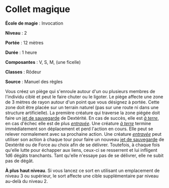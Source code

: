 # Collet magique

**École de magie** : Invocation

**Niveau** : 2

**Portée** : 12 mètres

**Durée** : 1 heure

**Composantes** : V, S, M, (une ficelle)

**Classes** : Rôdeur

**Source** : Manuel des règles

Vous créez un piège qui s'enroule autour d'un ou plusieurs membres de l'individu ciblé et peut le faire chuter ou le ligoter. Le piège affecte une zone de 3 mètres de rayon autour d'un point que vous désignez à portée. Cette zone doit être placée sur un terrain naturel (pas sur une route ni dans une structure artificielle). La première créature qui traverse la zone piégée doit faire un [jet de sauvegarde](/utiliser-les-caracteristiques/#jets-de-sauvegarde) de Dextérité. En cas de succès, elle est [_à terre_](/gerer-la-sante-du-personnage/#a-terre), en cas d'échec elle est de plus [_entravée_](/gerer-la-sante-du-personnage/#entrave). Une créature [_à terre_](/gerer-la-sante-du-personnage/#a-terre) termine immédiatement son déplacement et perd l'action en cours. Elle peut se relever normalement avec sa prochaine action. Une créature [_entravée_](/gerer-la-sante-du-personnage/#entrave) peut utiliser son action à chaque tour pour faire un nouveau [jet de sauvegarde](/utiliser-les-caracteristiques/#jets-de-sauvegarde) de Dextérité ou de Force au choix afin de se délivrer. Toutefois, à chaque fois qu'elle lutte pour échapper aux liens, ceux-ci se resserrent et lui infligent 1d6 dégâts tranchants. Tant qu'elle n'essaye pas de se délivrer, elle ne subit pas de dégât.

**À plus haut niveau**. Si vous lancez ce sort en utilisant un emplacement de niveau 3 ou supérieur, le sort affecte une cible supplémentaire par niveau au-delà du niveau 2.

